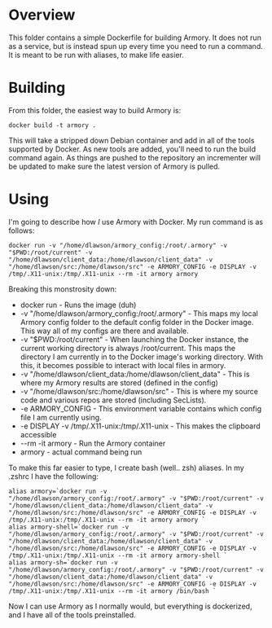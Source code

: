 # Overview

This folder contains a simple Dockerfile for building Armory. It does not run as a service, but is instead spun up every time you need to run a command. It is meant to be run with aliases, to make life easier.

# Building

From this folder, the easiest way to build Armory is:

```
docker build -t armory .
```

This will take a stripped down Debian container and add in all of the tools supported by Docker. As new tools are added, you'll need to run the build command again. As things are pushed to the repository an incrementer will be updated to make sure the latest version of Armory is pulled.

# Using

I'm going to describe how *I* use Armory with Docker. My run command is as follows:

```
docker run -v "/home/dlawson/armory_config:/root/.armory" -v "$PWD:/root/current" -v "/home/dlawson/client_data:/home/dlawson/client_data" -v "/home/dlawson/src:/home/dlawson/src" -e ARMORY_CONFIG -e DISPLAY -v /tmp/.X11-unix:/tmp/.X11-unix --rm -it armory armory
```

Breaking this monstrosity down:

 * docker run - Runs the image (duh)
 * -v "/home/dlawson/armory_config:/root/.armory" - This maps my local Armory config folder to the default config folder in the Docker image. This way all of my configs are there and available.
 * -v "$PWD:/root/current" - When launching the Docker instance, the current working directory is always /root/current. This maps the directory I am currently in to the Docker image's working directory. With this, it becomes possible to interact with local files in armory.
 * -v "/home/dlawson/client_data:/home/dlawson/client_data" - This is where my Armory results are stored (defined in the config)
 * -v "/home/dlawson/src:/home/dlawson/src" - This is where my source code and various repos are stored (including SecLists).
 * -e ARMORY_CONFIG - This environment variable contains which config file I am currently using.
 * -e DISPLAY -v /tmp/.X11-unix:/tmp/.X11-unix - This makes the clipboard accessible
 * --rm -it armory - Run the Armory container
 * armory - actual command being run

 To make this far easier to type, I create bash (well.. zsh) aliases. In my .zshrc I have the following:

 ```
 alias armory=`docker run -v "/home/dlawson/armory_config:/root/.armory" -v "$PWD:/root/current" -v "/home/dlawson/client_data:/home/dlawson/client_data" -v "/home/dlawson/src:/home/dlawson/src" -e ARMORY_CONFIG -e DISPLAY -v /tmp/.X11-unix:/tmp/.X11-unix --rm -it armory armory `
 alias armory-shell=`docker run -v "/home/dlawson/armory_config:/root/.armory" -v "$PWD:/root/current" -v "/home/dlawson/client_data:/home/dlawson/client_data" -v "/home/dlawson/src:/home/dlawson/src" -e ARMORY_CONFIG -e DISPLAY -v /tmp/.X11-unix:/tmp/.X11-unix --rm -it armory armory-shell `
 alias armory-sh=`docker run -v "/home/dlawson/armory_config:/root/.armory" -v "$PWD:/root/current" -v "/home/dlawson/client_data:/home/dlawson/client_data" -v "/home/dlawson/src:/home/dlawson/src" -e ARMORY_CONFIG -e DISPLAY -v /tmp/.X11-unix:/tmp/.X11-unix --rm -it armory /bin/bash `
```

Now I can use Armory as I normally would, but everything is dockerized, and I have all of the tools preinstalled.
